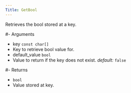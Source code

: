 ```yaml
---
Title: GetBool
---
```


Retrieves the bool stored at a key.

#- Arguments
- key `const char[]`
- Key to retrieve bool value for.
- default_value `bool`
- Value to return if the key does not exist. *default:* `false`

#- Returns
- `bool`
- Value stored at key.
